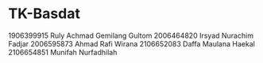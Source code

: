 # TK-Basdat

1906399915 Ruly Achmad Gemilang Gultom
2006464820 Irsyad Nurachim Fadjar
2006595873 Ahmad Rafi Wirana
2106652083 Daffa Maulana Haekal
2106654851 Munifah Nurfadhilah

